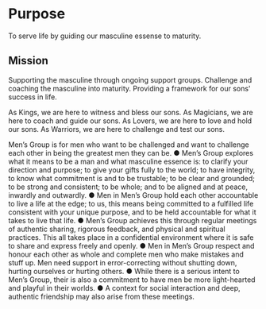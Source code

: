 # Purpose
To serve life by guiding our masculine essense to maturity. 

## Mission
Supporting the masculine through ongoing support groups. Challenge and coaching the masculine into maturity. 
Providing a framework for our sons' success in life.

As Kings, we are here to witness and bless our sons. 
As Magicians, we are here to coach and guide our sons. 
As Lovers, we are here to love and hold our sons. 
As Warriors, we are here to challenge and test our sons. 


Men’s Group is for men who want to be challenged and want to challenge each other in being the greatest men they can be. 
● Men’s Group explores what it means to be a man and what masculine essence is: to clarify your direction and purpose; to give your gifts fully to the world; to have integrity, to know what commitment is and to be trustable; to be clear and grounded; to be strong and consistent; to be whole; and to be aligned and at peace, inwardly and outwardly. 
● Men in Men’s Group hold each other accountable to live a life at the edge; to us, this means being committed to a fulfilled life consistent with your unique purpose, and to be held accountable for what it takes to live that life. 
● Men’s Group achieves this through regular meetings of authentic sharing, rigorous feedback, and physical and spiritual practices. This all takes place in a confidential environment where it is safe to share and express freely and openly. 
● Men in Men’s Group respect and honour each other as whole and complete men who make mistakes and stuff up. Men need support in error-correcting without shutting down, hurting ourselves or hurting others. 
● While there is a serious intent to Men’s Group, their is also a commitment to have men be more light-hearted and playful in their worlds. 
● A context for social interaction and deep, authentic friendship may also arise from these meetings. 


